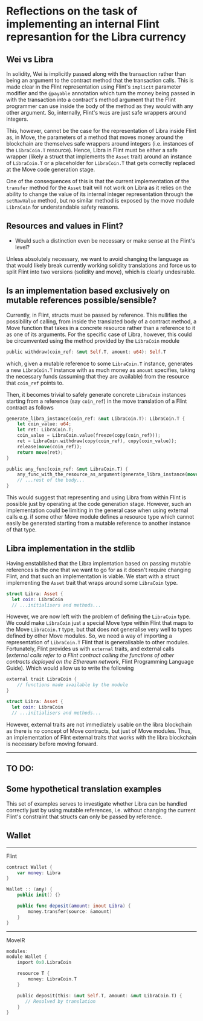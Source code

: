 # Reflections on the task of implementing an internal Flint represantion for the Libra currency

## Wei vs Libra
In solidity, Wei is implicitly passed along with the transaction rather than being an argument to the contract method that the transaction calls. This is made clear in the Flint representation using Flint's `implicit`  parameter modifier and the `@payable` annotation which turn the money being passed in with the transaction into a contract's method argument that the Flint programmer can use inside the body of the method as they would with any other argument. So, internally, Flint's `Wei`s are just safe wrappers around integers.

This, however, cannot be the case for the representation of Libra inside Flint as, in Move, the parameters of a method that moves money around the blockchain are themselves safe wrappers around integers (i.e. instances of the `LibraCoin.T` resource). Hence, Libra in Flint must be either a safe wrapper (likely a struct that implements the `Asset` trait) around an instance of `LibraCoin.T` or a placeholder for `LibraCoin.T` that gets correctly replaced at the Move code generation stage. 

One of the consequences of this is that the current implementation of the `transfer` method for the `Asset` trait will not work on Libra as it relies on the ability to change the value of its internal integer representation through the `setRawValue` method, but no similar method is exposed by the move module `LibraCoin` for understandable safety reasons.

## Resources and values in Flint?

- Would such a distinction even be necessary or make sense at the Flint's level?

Unless absolutely necessary, we want to avoid changing the language as that would likely break currently working solidity translations and force us to split Flint into two versions (solidity and move), which is clearly undesirable.

## Is an implementation based exclusively on mutable references possible/sensible?
Currently, in Flint, structs must be passed by reference. This nullifies the possibility of calling, from inside the translated body of a contract method, a Move function that takes in a concrete resource rather than a reference to it as one of its arguments. For the specific case of Libra, however, this could be circumvented using the method provided by the `LibraCoin` module 
```rust
public withdraw(coin_ref: &mut Self.T, amount: u64): Self.T
```
which, given a mutable reference to some `LibraCoin.T` instance, generates a new `LibraCoin.T` instance with as much money as `amount` specifies, taking the necessary funds (assuming that they are available) from the resource that `coin_ref` points to. 

Then, it becomes trivial to safely generate concrete `LibraCoin` instances starting from a reference (say `coin_ref`) in the move translation of a Flint contract as follows 

```rust
generate_libra_instance(coin_ref: &mut LibraCoin.T): LibraCoin.T {
    let coin_value: u64;
    let ret: LibraCoin.T;
    coin_value = LibraCoin.value(freeze(copy(coin_ref)));
    ret = LibraCoin.withdraw(copy(coin_ref), copy(coin_value));
    release(move(coin_ref));
    return move(ret);
}

public any_func(coin_ref: &mut LibraCoin.T) {
    any_func_with_the_resource_as_argument(generate_libra_instance(move(coin_ref)));
    // ...rest of the body...
}
```
This would suggest that representing and using Libra from within Flint is possible just by operating at the code generation stage. However, such an implementation could be limiting in the general case when using external calls e.g. if some other Move module defines a resource type which cannot easily be generated starting from a mutable reference to another instance of that type.

## Libra implementation in the stdlib
Having enstablished that the Libra implentation based on passing mutable references is the one that we want to go for as it doesn't require changing Flint, and that such an implementation is viable. We start with a struct implementing the `Asset` trait that wraps around some `LibraCoin` type.

```swift
struct Libra: Asset {
  let coin: LibraCoin
  // ...initialisers and methods...
```
However, we are now left with the problem of defining the `LibraCoin` type. We could make `LibraCoin` just a special Move type within Flint that maps to the Move `LibraCoin.T` type, but that does not generalise very well to types defined by other Move modules. So, we need a way of importing a representation of `LibraCoin.T` Flint that is generalisable to other modules. Fortunately, Flint provides us with `external` traits, and external calls (*external calls refer to a Flint contract calling the functions of other contracts deployed on the Ethereum network*, Flint Programming Language Guide). Which would allow us to write the following
```swift
external trait LibraCoin {
    // functions made available by the module
}

struct Libra: Asset {
  let coin: LibraCoin
  // ...initialisers and methods...
```
However, external traits are not immediately usable on the libra blockchain as there is no concept of Move contracts, but just of Move modules. Thus, an implementation of Flint external traits that works with the libra blockchain is necessary before moving forward. 

---
## TO DO:
## Some hypothetical translation examples
This set of examples serves to investigate whether Libra can be handled correctly just by using mutable references, i.e. without changing the current Flint's constraint that structs can only be passed by reference.

## Wallet
---
Flint
```swift
contract Wallet {
    var money: Libra
}

Wallet :: (any) {
    public init() {}

    public func deposit(amount: inout Libra) {
        money.transfer(source: &amount)
    }
}
```
----
MoveIR
```rust
modules:
module Wallet {
    import 0x0.LibraCoin

    resource T {
        money: LibraCoin.T
    }

    public deposit(this: &mut Self.T, amount: &mut LibraCoin.T) {
       // Resolved by translation
    }
}
```